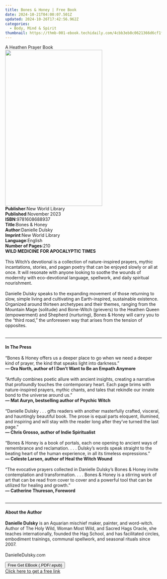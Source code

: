 ```yaml
---
title: Bones & Honey | Free Book
date: 2024-10-21T04:00:07.501Z
updated: 2024-10-26T17:42:56.962Z
categories:
  - Body, Mind & Spirit
thumbnail: https://thmb-001-ebook.techidaily.com/4cbb3eb8c0621366d6cf1f01b3919187a861d55460c2ad542f8b7ba9bffee909.jpg
---
```

<main id="book-container">
  <div class="flex flex-col">
    <div class="book-brief flex-1 py-6 px-4 sm:p-6 md:py-10 md:px-8">
      <!-- brief-->
      <div class="book-brief-main">A Heathen Prayer Book</div>
    </div>
    <div
      class="book-meta-info flex-1 grid gap-4 col-start-1 col-end-3 row-start-1 sm:mb-6 sm:grid-cols-4 lg:gap-6 lg:col-start-2 lg:row-end-6 lg:row-span-6 lg:mb-0"
    >
      <div
        class="book-meta-info-left place-content-center mt-4 p-4 text-sm leading-6 col-start-2 col-span-2 dark:text-slate-400"
      >
        <img
          class="w-full h-500 object-cover rounded-lg sm:h-255 sm:col-span-2 lg:col-span-full"
          src="https://img-001-ebook.techidaily.com/038e9bdba19bbb2a1ec745daf819ae9384e4d0352e3d261de35a7e45bda8d754.jpg"
          alt=""
          width="312"
          height="500"
        />
      </div>
      <div
        class="book-meta-info-right mt-2 col-start-1 row-start-2 col-span-3 self-center"
      >
        <!-- meta data  -->
        <div class="flex flex-col px-4 md:px-8">
          <div class="flex-1">
            <strong>Publisher</strong>:<span class="px-2"
              >New World Library</span
            >
          </div>
          <div class="flex-1">
            <strong>Published</strong>:<span class="px-2">November 2023</span>
          </div>
          <div class="flex-1">
            <strong>ISBN</strong>:<span class="px-2">9781608688937</span>
          </div>
          <div class="flex-1">
            <strong>Title</strong>:<span class="px-2">Bones &amp; Honey</span>
          </div>
          <div class="flex-1">
            <strong>Author</strong>:<span class="px-2">Danielle Dulsky</span>
          </div>
          <div class="flex-1">
            <strong>Imprint</strong>:<span class="px-2">New World Library</span>
          </div>
          <div class="flex-1">
            <strong>Language</strong>:<span class="px-2">English</span>
          </div>
          <div class="flex-1">
            <strong>Number of Pages</strong>:<span class="px-2">210</span>
          </div>
        </div>
      </div>
    </div>
    <div class="book-description flex-1 py-6 px-4 sm:p-6 md:py-10 md:px-8">
      <div class="book-description-main">
        <div accordion-content="" id="description">
          <strong>WILD MEDICINE FOR APOCALYPTIC TIMES<br /></strong><br />
          This Witch’s devotional is a collection of nature-inspired prayers,
          mythic incantations, stories, and pagan poetry that can be enjoyed
          slowly or all at once. It will resonate with anyone looking to soothe
          the wounds of modernity with eco-devotional language, spellwork, and
          daily spiritual nourishment.<br />
          <br />
          Danielle Dulsky speaks to the expanding movement of those returning to
          slow, simple living and cultivating an Earth-inspired, sustainable
          existence. Organized around thirteen archetypes and their themes,
          ranging from the Mountain Mage (solitude) and Bone-Witch (grievers) to
          the Heathen Queen (empowerment) and Shepherd (nurturing), Bones &amp;
          Honey will carry you to the “third road,” the unforeseen way that
          arises from the tension of opposites.<br />
          <br />
        </div>
      </div>
    </div>
    <div class="book-excerpts flex-1 py-6 px-4 sm:p-6 md:py-10 md:px-8">
      <!-- excerpts-->
      <div class="book-excerpts-main">
        <hr />
        <h4 class="placeholder placeholder-heading">
          <span>In The Press</span>
        </h4>
        <p>
          “Bones &amp; Honey offers us a deeper place to go when we need a
          deeper kind of prayer, the kind that speaks light into darkness.”<br />
          <strong
            >— Ora North, author of I Don’t Want to Be an Empath Anymore</strong
          ><br />
          <br />
          “Artfully combines poetic allure with ancient insights, creating a
          narrative that profoundly touches the contemporary heart. Each page
          brims with nature-inspired prayers, mythic chants, and tales that
          rekindle our innate bond to the universe around us.”<br />
          <strong>— Mat Auryn, bestselling author of Psychic Witch</strong
          ><br />
          <br />
          “Danielle Dulsky . . . gifts readers with another masterfully crafted,
          visceral, and hauntingly beautiful book. The prose is equal parts
          eloquent, illumined, and inspiring and will stay with the reader long
          after they’ve turned the last page.”<br />
          <strong>— Chris Grosso, author of Indie Spiritualist</strong><br />
          <br />
          “Bones &amp; Honey is a book of portals, each one opening to ancient
          ways of remembrance and reclamation. . . . Dulsky’s words speak
          straight to the beating heart of the human experience, in all its
          timeless expressions.”<br />
          <strong>— Celeste Larsen, author of Heal the Witch Wound</strong
          ><br />
          <br />
          “The evocative prayers collected in Danielle Dulsky’s Bones &amp;
          Honey invite contemplation and transformation. . . . Bones &amp; Honey
          is a stirring work of art that can be read from cover to cover and a
          powerful tool that can be utilized for healing and growth.”<br />
          <strong>— Catherine Thureson, Foreword<br /> </strong><br />
        </p>
      </div>
    </div>
    <div class="book-about-author flex-1 py-6 px-4 sm:p-6 md:py-10 md:px-8">
      <!-- about author-->
      <div class="book-main-author-main">
        <hr />
        <h4 class="placeholder placeholder-heading">
          <span>About the Author</span>
        </h4>
        <p>
          <strong>Danielle Dulsky</strong> is an Aquarian mischief maker,
          painter, and word-witch. Author of The Holy Wild, Woman Most Wild, and
          Sacred Hags Oracle, she teaches internationally, founded the Hag
          School, and has facilitated circles, embodiment trainings, communal
          spellwork, and seasonal rituals since 2007.<br /><br />DanielleDulsky.com<br />
        </p>
      </div>
    </div>
    <div class="book-free-get flex-1 py-6 px-4 sm:p-6 md:py-10 md:px-8">
      <button
        id="btn-free-get"
        class="bg-blue-500 hover:bg-blue-700 text-white font-bold py-2 px-4 rounded"
      >
        Free Get EBook (.PDF/.epub)
      </button>
      <div id="countdown-display" class="px-2 text-lg mt-2"></div>
      <a
        id="free-link"
        class="hidden bg-blue-500 hover:bg-blue-700 text-white font-bold py-2 px-4 rounded"
        href="https://www.ebooks.com/en-us/book/211083373/bones-honey/danielle-dulsky/"
        target="_blank"
        >Click here to get a free link</a
      >
    </div>
    <script>
      let countdownTime = 0;
      let countdownInterval = null;
      document
        .getElementById('btn-free-get')
        .addEventListener('click', startCountdown);
      function startCountdown() {
        countdownTime = new Date().getTime() + 60000 * 3;
        countdownInterval = setInterval(updateCountdown, 1000);
        document.getElementById('btn-free-get').disabled = true;
        document
          .getElementById('btn-free-get')
          .classList.add('bg-gray-500', 'cursor-not-allowed');
      }
      function updateCountdown() {
        let currentTime = new Date().getTime();
        let timeLeft = countdownTime - currentTime;
        let secondsLeft = Math.floor(timeLeft / 1000);
        document.getElementById('countdown-display').innerHTML =
          `Remaining time: ${secondsLeft} seconds.`;
        if (secondsLeft <= 0) {
          clearInterval(countdownInterval);
          document.getElementById('btn-free-get').classList.add('hidden');
          document.getElementById('free-link').classList.remove('hidden');
          document.getElementById('countdown-display').innerHTML = '';
        }
      }
    </script>
  </div>
</main>

<ins class="adsbygoogle"
      style="display:block"
      data-ad-client="ca-pub-7571918770474297"
      data-ad-slot="8358498916"
      data-ad-format="auto"
      data-full-width-responsive="true"></ins>
    